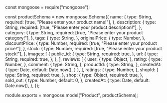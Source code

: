
const mongoose = require("mongoose");

const productSchema = new mongoose.Schema({
    name: {
        type: String,
        required: [true, "Please enter your product name!"],
    },
    description: {
        type: String,
        required: [true, "Please enter your product description!"],
    },
    category: {
        type: String,
        required: [true, "Please enter your product category!"],
    },
    tags: {
        type: String,
    },
    originalPrice: {
        type: Number,
    },
    discountPrice: {
        type: Number,
        required: [true, "Please enter your product price!"],
    },
    stock: {
        type: Number,
        required: [true, "Please enter your product stock!"],
    },
    images: [
        {
            public_id: {
                type: String,
                required: true,
            },
            url: {
                type: String,
                required: true,
            },
        },
    ],
    reviews: [
        {
            user: {
                type: Object,
            },
            rating: {
                type: Number,
            },
            comment: {
                type: String,
            },
            productId: {
                type: String,
            },
            createdAt:{
                type: Date,
                default: Date.now(),
            }
        },
    ],
    ratings: {
        type: Number,
    },
    shopId: {
        type: String,
        required: true,
    },
    shop: {
        type: Object,
        required: true,
    },
    sold_out: {
        type: Number,
        default: 0,
    },
    createdAt: {
        type: Date,
        default: Date.now(),
    },
});

module.exports = mongoose.model("Product", productSchema);
```